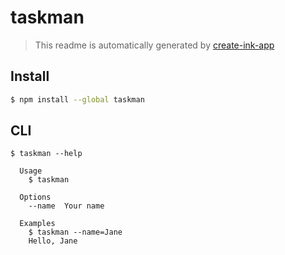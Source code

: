 # taskman

> This readme is automatically generated by [create-ink-app](https://github.com/vadimdemedes/create-ink-app)

## Install

```bash
$ npm install --global taskman
```

## CLI

```
$ taskman --help

  Usage
    $ taskman

  Options
    --name  Your name

  Examples
    $ taskman --name=Jane
    Hello, Jane
```
